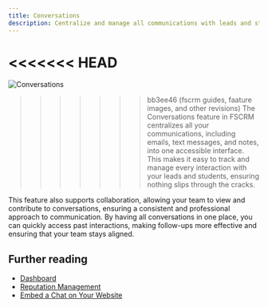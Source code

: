 ```yaml
---
title: Conversations
description: Centralize and manage all communications with leads and students using FSCRM’s Conversations feature.
---
```


<<<<<<< HEAD
=======
![Conversations](/public/features/fscrm-conversations-feature.webp)

>>>>>>> bb3ee46 (fscrm guides, faature images, and other revisions)
The Conversations feature in FSCRM centralizes all your communications, including emails, text messages, and notes, into one accessible interface. This makes it easy to track and manage every interaction with your leads and students, ensuring nothing slips through the cracks.

This feature also supports collaboration, allowing your team to view and contribute to conversations, ensuring a consistent and professional approach to communication. By having all conversations in one place, you can quickly access past interactions, making follow-ups more effective and ensuring that your team stays aligned.

## Further reading

- [Dashboard](/features/dashboard)
- [Reputation Management](/features/reputation-management)
- [Embed a Chat on Your Website](/guides/embed-chat)
